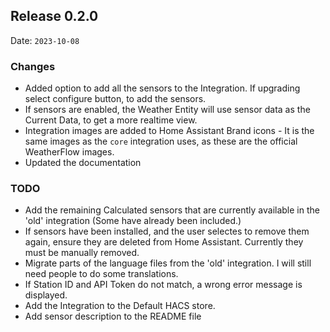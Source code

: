 ## Release 0.2.0

Date: `2023-10-08`

### Changes

- Added option to add all the sensors to the Integration. If upgrading select configure button, to add the sensors.
- If sensors are enabled, the Weather Entity will use sensor data as the Current Data, to get a more realtime view.
- Integration images are added to Home Assistant Brand icons - It is the same images as the `core` integration uses, as these are the official WeatherFlow images.
- Updated the documentation


### TODO
- Add the remaining Calculated sensors that are currently available in the 'old' integration (Some have already been included.)
- If sensors have been installed, and the user selectes to remove them again, ensure they are deleted from Home Assistant. Currently they must be manually removed.
- Migrate parts of the language files from the 'old' integration. I will still need people to do some translations.
- If Station ID and API Token do not match, a wrong error message is displayed.
- Add the Integration to the Default HACS store.
- Add sensor description to the README file
